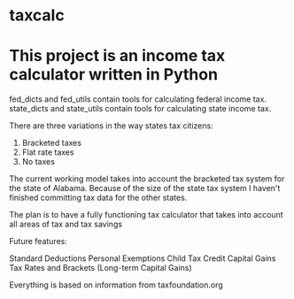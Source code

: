 # taxcalc
# This project is an income tax calculator written in Python

fed_dicts and fed_utils contain tools for calculating federal income tax.
state_dicts and state_utils contain tools for calculating state income tax.

There are three variations in the way states tax citizens:
1) Bracketed taxes
2) Flat rate taxes
3) No taxes

The current working model takes into account the bracketed tax system for the state of Alabama.
Because of the size of the state tax system I haven't finished committing tax data for the other states.

The plan is to have a fully functioning tax calculator that takes into account all areas of tax and tax savings

Future features:

Standard Deductions
Personal Exemptions
Child Tax Credit
Capital Gains Tax Rates and Brackets (Long-term Capital Gains)

Everything is based on information from taxfoundation.org
